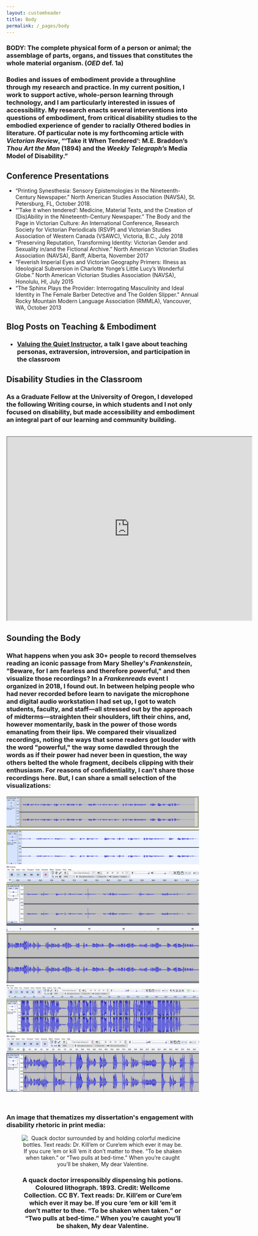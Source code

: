```yaml
---
layout: customheader
title: Body
permalink: /_pages/body
---
```


<h3><strong>BODY</strong>: The complete physical form of a person or animal; the assemblage of parts, organs, and tissues that constitutes the whole material organism. (<em>OED</em> def. 1a)</h3>

<h3 style="text-align:left">
Bodies and issues of embodiment provide a throughline through my research and practice. In my current position, I work to support active, whole-person learning through technology, and I am particularly interested in issues of accessibility. My research enacts several interventions into questions of embodiment, from critical disability studies to the embodied experience of gender to racially Othered bodies in literature. Of particular note is my forthcoming article with <em>Victorian Review</em>, “‘Take it When Tendered’: M.E. Braddon’s <em>Thou Art the Man</em> (1894) and the <em>Weekly Telegraph’s</em> Media Model of Disability.”                                                           
</h3>

<h2>Conference Presentations</h2>
<ul>
  <li>“Printing Synesthesia: Sensory Epistemologies in the Nineteenth-Century Newspaper.” North American Studies Association (NAVSA), St. Petersburg, FL, October 2018.</li>
  <li>“‘Take it when tendered’: Medicine, Material Texts, and the Creation of (Dis)Ability in the Nineteenth-Century Newspaper.” The Body and the Page in Victorian Culture: An International Conference, Research Society for Victorian Periodicals (RSVP) and Victorian Studies Association of Western Canada (VSAWC), Victoria, B.C., July 2018</li>
  <li>“Preserving Reputation, Transforming Identity: Victorian Gender and Sexuality in/and the Fictional Archive.” North American Victorian Studies Association (NAVSA), Banff, Alberta, November 2017</li>
  <li>“Feverish Imperial Eyes and Victorian Geography Primers: Illness as Ideological Subversion in Charlotte Yonge’s Little Lucy’s Wonderful Globe.” North American Victorian Studies Association (NAVSA), Honolulu, HI, July 2015</li>
  <li>“The Sphinx Plays the Provider: Interrogating Masculinity and Ideal Identity in The Female Barber Detective and The Golden Slipper.” Annual Rocky Mountain Modern Language Association (RMMLA), Vancouver, WA, October 2013</li>
  </ul>
  
<h2>Blog Posts on Teaching & Embodiment</h2>
<h3 style="text-align:left">
<ul>
  <li><a href="https://courtneyafloyd.com/quiet/">Valuing the Quiet Instructor</a>, a talk I gave about teaching personas, extraversion, introversion, and participation in the classroom</li>
 </ul>
                                                          
</h3>

<h2>Disability Studies in the Classroom</h2>
<h3 style="text-align:left">As a Graduate Fellow at the University of Oregon, I developed the following Writing course, in which students and I not only focused on disability, but made accessibility and embodiment an integral part of our learning and community building.</h3> <br>
<iframe src="https://drive.google.com/file/d/1vUfAwryYsE3cOd2V2Hlkgo2Y8ehIJXDq/preview" width="640" height="480" style="text-align:center"></iframe>

<br>
<h2>Sounding the Body</h2>
<h3 style="text-align:left">What happens when you ask 30+ people to record themselves reading an iconic passage from Mary Shelley's <em>Frankenstein</em>, "Beware, for I am fearless and therefore powerful," and then visualize those recordings? In a <em>Frankenreads</em> event I organized in 2018, I found out. In between helping people who had never recorded before learn to navigate the microphone and digital audio workstation I had set up, I got to watch students, faculty, and staff––all stressed out by the approach of midterms––straighten their shoulders, lift their chins, and, however momentarily, bask in the power of those words emanating from their lips. We compared their visualized recordings, noting the ways that some readers got louder with the word "powerful," the way some dawdled through the words as if their power had never been in question, the way others belted the whole fragment, decibels clipping with their enthusiasm. For reasons of confidentiality, I can't share those recordings here. But, I can share a small selection of the visualizations: 
</h3>

<img src="/images/frankenreads4.PNG" alt="waveform"/><br>
<img src="/images/frankenreads1.PNG" alt="waveform"/><br>
<img src="/images/frankenreads3.PNG" alt="waveform"/><br>
<img src="/images/frankenreads2.PNG" alt="waveform"/><br>
<img src="/images/Capture.PNG" alt="waveform"/><br>
<img src="/images/dpwFrankenRead.PNG" alt="waveform"/>

<br>
<h3 style="text-align:left">An image that thematizes my dissertation's engagement with disability rhetoric in print media:</h3> 
<figure style="text-align:center"><img src="/images/default.jpg" width="400" height="550" alt="Quack doctor surrounded by and holding colorful medicine bottles. Text reads: Dr. Kill’em or Cure’em which ever it may be. If you cure ‘em or kill ‘em it don’t matter to thee. “To be shaken when taken.” or “Two pulls at bed-time.” When you’re caught you’ll be shaken, My dear Valentine."><figcaption><h3>A quack doctor irresponsibly dispensing his potions. Coloured lithograph. 1893. Credit: Wellcome Collection. CC BY. Text reads: Dr. Kill’em or Cure’em which ever it may be. If you cure ‘em or kill ‘em it don’t matter to thee. “To be shaken when taken.” or “Two pulls at bed-time.” When you’re caught you’ll be shaken, My dear Valentine.</h3></figcaption></figure>
